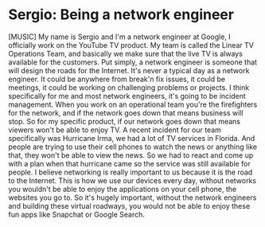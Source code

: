 # Sergio: Being a network engineer

[MUSIC] My name is Sergio and I'm a network engineer at Google, I officially work on the YouTube TV product. My team is called the Linear TV Operations Team, and basically we make sure that the live TV is always available for the customers. Put simply, a network engineer is someone that will design the roads for the Internet. It's never a typical day as a network engineer. It could be anywhere from break'n fix issues, it could be meetings, it could be working on challenging problems or projects. I think specifically for me and most network engineers, it's going to be incident management. When you work on an operational team you're the firefighters for the network, and if the network goes down that means business will stop. So for my specific product, if our network goes down that means viewers won't be able to enjoy TV. A recent incident for our team specifically was Hurricane Irma, we had a lot of TV services in Florida. And people are trying to use their cell phones to watch the news or anything like that, they won't be able to view the news. So we had to react and come up with a plan when that hurricane came so the service was still available for people. I believe networking is really important to us because it is the road to the Internet. This is how we use our devices every day, without networks you wouldn't be able to enjoy the applications on your cell phone, the websites you go to. So it's hugely important, without the network engineers and building these virtual roadways, you would not be able to enjoy these fun apps like Snapchat or Google Search.
